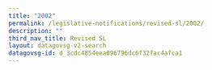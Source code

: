 ```yaml
---
title: "2002"
permalink: /legislative-notifications/revised-sl/2002/
description: ""
third_nav_title: Revised SL
layout: datagovsg-v2-search
datagovsg-id: d_3cdc4854eea096796dc6f32fac4afca1
---
```

